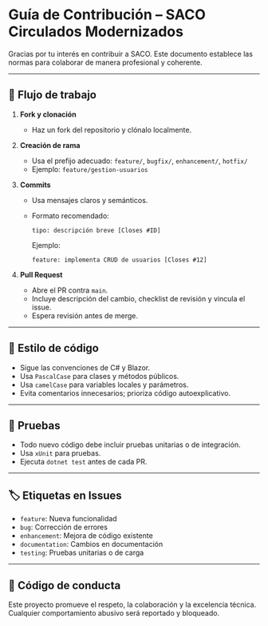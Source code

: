 # Guía de Contribución – SACO Circulados Modernizados

Gracias por tu interés en contribuir a SACO. Este documento establece las normas para colaborar de manera profesional y coherente.

---

## 🧭 Flujo de trabajo

1. **Fork y clonación**
   - Haz un fork del repositorio y clónalo localmente.

2. **Creación de rama**
   - Usa el prefijo adecuado: `feature/`, `bugfix/`, `enhancement/`, `hotfix/`
   - Ejemplo: `feature/gestion-usuarios`

3. **Commits**
   - Usa mensajes claros y semánticos.
   - Formato recomendado:

     ```
     tipo: descripción breve [Closes #ID]
     ```

     Ejemplo:

     ```
     feature: implementa CRUD de usuarios [Closes #12]
     ```

4. **Pull Request**
   - Abre el PR contra `main`.
   - Incluye descripción del cambio, checklist de revisión y vincula el issue.
   - Espera revisión antes de merge.

---

## 🧪 Estilo de código

- Sigue las convenciones de C# y Blazor.
- Usa `PascalCase` para clases y métodos públicos.
- Usa `camelCase` para variables locales y parámetros.
- Evita comentarios innecesarios; prioriza código autoexplicativo.

---

## 🧪 Pruebas

- Todo nuevo código debe incluir pruebas unitarias o de integración.
- Usa `xUnit` para pruebas.
- Ejecuta `dotnet test` antes de cada PR.

---

## 🏷️ Etiquetas en Issues

- `feature`: Nueva funcionalidad
- `bug`: Corrección de errores
- `enhancement`: Mejora de código existente
- `documentation`: Cambios en documentación
- `testing`: Pruebas unitarias o de carga

---

## 🤝 Código de conducta

Este proyecto promueve el respeto, la colaboración y la excelencia técnica. Cualquier comportamiento abusivo será reportado y bloqueado.
